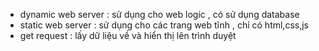 - dynamic web server : sử dụng cho web logic , có sử dụng database
- static web server : sử dụng cho các trang web tĩnh , chỉ có html,css,js
- get request : lấy dữ liệu về và hiển thị lên trình duyệt